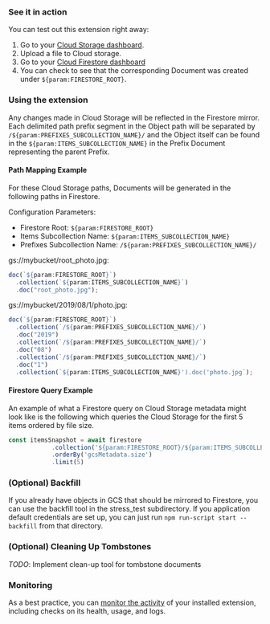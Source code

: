 ### See it in action

You can test out this extension right away:

1. Go to your [Cloud Storage dashboard](https://console.firebase.google.com/u/0/project/${param:PROJECT_ID}/storage).
2. Upload a file to Cloud storage.
3. Go to your [Cloud Firestore dashboard](https://console.firebase.google.com/project/${param:PROJECT_ID}/database/firestore/data)
4. You can check to see that the corresponding Document was created under `${param:FIRESTORE_ROOT}`.

### Using the extension

Any changes made in Cloud Storage will be reflected in the Firestore mirror. Each delimited path prefix segment in the Object path
will be separated by `/${param:PREFIXES_SUBCOLLECTION_NAME}/` and the Object itself can be found in 
the `${param:ITEMS_SUBCOLLECTION_NAME}` in the Prefix Document representing the parent Prefix.

#### Path Mapping Example

For these Cloud Storage paths, Documents will be generated in the following paths in Firestore.

Configuration Parameters:
- Firestore Root: `${param:FIRESTORE_ROOT}`
- Items Subcollection Name: `${param:ITEMS_SUBCOLLECTION_NAME}`
- Prefixes Subcollection Name: `/${param:PREFIXES_SUBCOLLECTION_NAME}/`


gs://mybucket/root_photo.jpg:

```JavaScript
doc(`${param:FIRESTORE_ROOT}`)
  .collection(`${param:ITEMS_SUBCOLLECTION_NAME}`)
  .doc("root_photo.jpg");
```

gs://mybucket/2019/08/1/photo.jpg:

```JavaScript
doc(`${param:FIRESTORE_ROOT}`)
  .collection(`/${param:PREFIXES_SUBCOLLECTION_NAME}/`)
  .doc("2019")
  .collection(`/${param:PREFIXES_SUBCOLLECTION_NAME}/`)
  .doc("08")
  .collection(`/${param:PREFIXES_SUBCOLLECTION_NAME}/`)
  .doc("1")
  .collection(`${param:ITEMS_SUBCOLLECTION_NAME}').doc('photo.jpg`);
```

#### Firestore Query Example

An example of what a Firestore query on Cloud Storage metadata might look like is the following which queries the
Cloud Storage for the first 5 items ordered by file size.

```JavaScript
const itemsSnapshot = await firestore
            .collection('${param:FIRESTORE_ROOT}/${param:ITEMS_SUBCOLLECTION_NAME}')
            .orderBy('gcsMetadata.size')
            .limit(5)
```

### (Optional) Backfill

If you already have objects in GCS that should be mirrored to Firestore, you can use the backfill tool in the stress_test subdirectory. If you application default credentials are set up, you can just run `npm run-script start -- backfill` from that directory.

### (Optional) Cleaning Up Tombstones

*TODO*: Implement clean-up tool for tombstone documents

### Monitoring

As a best practice, you can [monitor the activity](https://firebase.google.com/docs/extensions/manage-installed-extensions#monitor) of your installed extension, including checks on its health, usage, and logs.
